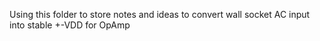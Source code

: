 Using this folder to store notes and ideas to convert wall socket AC input into stable +-VDD for OpAmp

